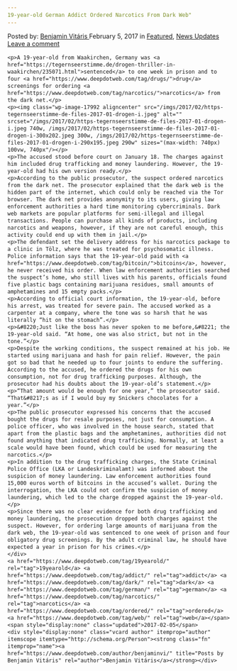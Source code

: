 ```yaml
---
19-year-old German Addict Ordered Narcotics From Dark Web"
---
```

<article class="post-listing post-17989 post type-post status-publish format-standard has-post-thumbnail hentry  tag-19yearold tag-addict tag-dark tag-german tag-narcotics tag-ordered tag-web">
    <div class="post-inner">
        <span>Posted by: <a href="https://www.deepdotweb.com/author/benjaminvi/" title="">Benjamin Vitáris </a></span>
    <span>February 5, 2017</span>
    <span>in <a href="https://www.deepdotweb.com/category/deepdot-news/" rel="category tag">Featured</a>, <a href="https://www.deepdotweb.com/category/news-updates/" rel="category tag">News Updates</a></span>
    <span><a href="https://www.deepdotweb.com/2017/02/05/19-year-old-german-addict-ordered-narcotics-dark-web/#respond">Leave a comment</a></span>
    </p>
    <div class="clear"></div>
    
    <p>A 19-year-old from Waakirchen, Germany was <a href="https://tegernseerstimme.de/drogen-thriller-in-waakirchen/235071.html">sentenced</a> to one week in prison and to four <a href="https://www.deepdotweb.com/tag/drugs/">drug</a> screenings for ordering <a href="https://www.deepdotweb.com/tag/narcotics/">narcotics</a> from the dark net.</p>
    <p><img class="wp-image-17992 aligncenter" src="/imgs/2017/02/https-tegernseerstimme-de-files-2017-01-drogen-i.jpeg" alt="" srcset="/imgs/2017/02/https-tegernseerstimme-de-files-2017-01-drogen-i.jpeg 740w, /imgs/2017/02/https-tegernseerstimme-de-files-2017-01-drogen-i-300x202.jpeg 300w, /imgs/2017/02/https-tegernseerstimme-de-files-2017-01-drogen-i-290x195.jpeg 290w" sizes="(max-width: 740px) 100vw, 740px"/></p>
    <p>The accused stood before court on January 18. The charges against him included drug trafficking and money laundering. However, the 19-year-old had his own version ready.</p>
    <p>According to the public prosecutor, the suspect ordered narcotics from the dark net. The prosecutor explained that the dark web is the hidden part of the internet, which could only be reached via the Tor browser. The dark net provides anonymity to its users, giving law enforcement authorities a hard time monitoring cybercriminals. Dark web markets are popular platforms for semi-illegal and illegal transactions. People can purchase all kinds of products, including narcotics and weapons, however, if they are not careful enough, this activity could end up with them in jail.</p>
    <p>The defendant set the delivery address for his narcotics package to a clinic in Tölz, where he was treated for psychosomatic illness. Police information says that the 19-year-old paid with <a href="https://www.deepdotweb.com/tag/bitcoin/">bitcoins</a>, however, he never received his order. When law enforcement authorities searched the suspect’s home, who still lives with his parents, officials found five plastic bags containing marijuana residues, small amounts of amphetamines and 15 empty packs.</p>
    <p>According to official court information, the 19-year-old, before his arrest, was treated for severe pain. The accused worked as a carpenter at a company, where the tone was so harsh that he was literally “hit on the stomach”.</p>
    <p>&#8220;Just like the boss has never spoken to me before,&#8221; the 19-year-old said. “At home, one was also strict, but not in the tone.”</p>
    <p>Despite the working conditions, the suspect remained at his job. He started using marijuana and hash for pain relief. However, the pain got so bad that he needed up to four joints to endure the suffering. According to the accused, he ordered the drugs for his own consumption, not for drug trafficking purposes. Although, the prosecutor had his doubts about the 19-year-old’s statement.</p>
    <p>“That amount would be enough for one year,” the prosecutor said. “That&#8217;s as if I would buy my Snickers chocolates for a year.”</p>
    <p>The public prosecutor expressed his concerns that the accused bought the drugs for resale purposes, not just for consumption. A police officer, who was involved in the house search, stated that apart from the plastic bags and the amphetamines, authorities did not found anything that indicated drug trafficking. Normally, at least a scale would have been found, which could be used for measuring the narcotics.</p>
    <p>In addition to the drug trafficking charges, the State Criminal Police Office (LKA or Landeskriminalamt) was informed about the suspicion of money laundering. Law enforcement authorities found 15,000 euros worth of bitcoins in the accused’s wallet. During the interrogation, the LKA could not confirm the suspicion of money laundering, which led to the charge dropped against the 19-year-old.</p>
    <p>Since there was no clear evidence for both drug trafficking and money laundering, the prosecution dropped both charges against the suspect. However, for ordering large amounts of marijuana from the dark web, the 19-year-old was sentenced to one week of prison and four obligatory drug screenings. By the adult criminal law, he should have expected a year in prison for his crimes.</p>
    </div>
    <a href="https://www.deepdotweb.com/tag/19yearold/" rel="tag">19yearold</a> <a href="https://www.deepdotweb.com/tag/addict/" rel="tag">addict</a> <a href="https://www.deepdotweb.com/tag/dark/" rel="tag">dark</a> <a href="https://www.deepdotweb.com/tag/german/" rel="tag">german</a> <a href="https://www.deepdotweb.com/tag/narcotics/" rel="tag">narcotics</a> <a href="https://www.deepdotweb.com/tag/ordered/" rel="tag">ordered</a> <a href="https://www.deepdotweb.com/tag/web/" rel="tag">web</a></span> <span style="display:none" class="updated">2017-02-05</span>
    <div style="display:none" class="vcard author" itemprop="author" itemscope itemtype="http://schema.org/Person"><strong class="fn" itemprop="name"><a href="https://www.deepdotweb.com/author/benjaminvi/" title="Posts by Benjamin Vitáris" rel="author">Benjamin Vitáris</a></strong></div>
    

